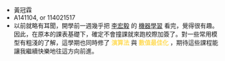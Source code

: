 * 黃冠霖
* A141104, or 114021517
* 以前就略有耳聞，開學前一週幾乎把 [李宏毅](https://www.ee.ntu.edu.tw/profile1.php?id=1020908) 的 [機器學習](https://youtube.com/playlist?list=PLJV_el3uVTsMhtt7_Y6sgTHGHp1Vb2P2J&si=VHW667OlJ_OiI-gd) 看完，覺得很有趣。因此，在原本的課表基礎下，確定不會撞課就來跑校際加簽了。對一些常用模型有粗淺的了解，這學期也同時修了 <font color="#FFDB58">**演算法**</font> 與 <span style="color: #FFDB58">**數值最佳化**</span> ，期待這些課程能讓我繼續快樂地往這方向前進。

